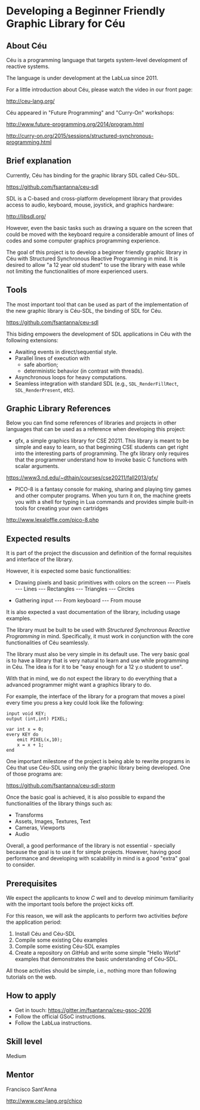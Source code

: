 # Developing a Beginner Friendly Graphic Library for Céu

## About Céu

Céu is a programming language that targets system-level development of reactive systems.

The language is under development at the LabLua since 2011.

For a little introduction about Céu, please watch the video in our front page:

http://ceu-lang.org/

Céu appeared in "Future Programming" and "Curry-On" workshops:

http://www.future-programming.org/2014/program.html

http://curry-on.org/2015/sessions/structured-synchronous-programming.html

## Brief explanation

Currently, Céu has binding for the graphic library SDL called Céu-SDL.

https://github.com/fsantanna/ceu-sdl

SDL is a C-based and cross-platform development library that provides access to audio, keyboard, mouse, joystick, and graphics hardware:

http://libsdl.org/

However, even the basic tasks such as drawing a square on the screen that could be moved with the keyboard require a considerable amount of lines of codes and some computer graphics programming experience.

The goal of this project is to develop a beginner friendly graphic library in Céu with Structured Synchronous Reactive Programming in mind. It is desired to allow "a 12 year old student" to use the library with ease while not limiting the functionalities of more experienced users.

## Tools

The most important tool that can be used as part of the implementation of the new graphic library is Céu-SDL, the binding of SDL for Céu.

https://github.com/fsantanna/ceu-sdl

This biding empowers the development of SDL applications in Céu with the following extensions:

- Awaiting events in direct/sequential style.
- Parallel lines of execution with
    - safe abortion;
    - deterministic behavior (in contrast with threads).
- Asynchronous loops for heavy computations.
- Seamless integration with standard SDL (e.g., `SDL_RenderFillRect`, `SDL_RenderPresent`, etc).

## Graphic Library References

Below you can find some references of libraries and projects in other languages that can be used as a reference when developing this project:


- gfx, a simple graphics library for CSE 20211. This library is meant to be simple and easy to learn, so that beginning CSE students can get right into the interesting parts of programming. The gfx library only requires that the programmer understand how to invoke basic C functions with scalar arguments.

https://www3.nd.edu/~dthain/courses/cse20211/fall2013/gfx/

- PICO-8 is a fantasy console for making, sharing and playing tiny games and other computer programs. When you turn it on, the machine greets you with a shell for typing in Lua commands and provides simple built-in tools for creating your own cartridges

http://www.lexaloffle.com/pico-8.php

## Expected results

It is part of the project the discussion and definition of the formal requisites and interface of the library.

However, it is expected some basic functionalities:

- Drawing pixels and basic primitives with colors on the screen
--- Pixels
--- Lines
--- Rectangles
--- Triangles
--- Circles

- Gathering input
--- From keyboard
--- From mouse

It is also expected a vast documentation of the library, including usage examples.

The library must be built to be used with *Structured Synchronous Reactive Programming* in mind. Specifically, it must work in conjunction with the core functionalities of Céu seamlessly.

The library must also be very simple in its default use. The very basic goal is to have a library that is very natural to learn and use while programming in Céu. The idea is for it to be "easy enough for a 12 y.o student to use".

With that in mind, we do not expect the library to do everything that a advanced programmer might want a graphics library to do.

For example, the interface of the library for a program that moves a pixel every time you press a key could look like the following:

```
input void KEY;                                                                 
output (int,int) PIXEL;                                                         
                                                                                
var int x = 0;                                                                  
every KEY do                                                                    
    emit PIXEL(x,10);                                                           
    x = x + 1;                                                                  
end  
```

One important milestone of the project is being able to rewrite programs in Céu that use Céu-SDL using only the graphic library being developed. One of those programs are:

https://github.com/fsantanna/ceu-sdl-storm

Once the basic goal is achieved, it is also possible to expand the functionalities of the library things such as:

 - Transforms
 - Assets, Images, Textures, Text
 - Cameras, Viewports
 - Audio

Overall, a good performance of the library is not essential - specially because the goal is to use it for simple projects. However, having good performance and developing with scalability in mind is a good "extra" goal to consider.

## Prerequisites

We expect the applicants to know *C* well and to develop minimum familiarity with the important tools before the project kicks off.

For this reason, we will ask the applicants to perform two activities *before* 
the application period:

1. Install Céu and Céu-SDL
2. Compile some existing Céu examples
3. Compile some existing Céu-SDL examples
4. Create a repository on *GitHub* and write some simple "Hello World" examples that demonstrates the basic understanding of Céu-SDL.

All those activities should be simple, i.e., nothing more than following tutorials  on the web.

## How to apply

* Get in touch: https://gitter.im/fsantanna/ceu-gsoc-2016
* Follow the official GSoC instructions.
* Follow the LabLua instructions.

## Skill level

Medium

## Mentor

Francisco Sant'Anna

http://www.ceu-lang.org/chico

